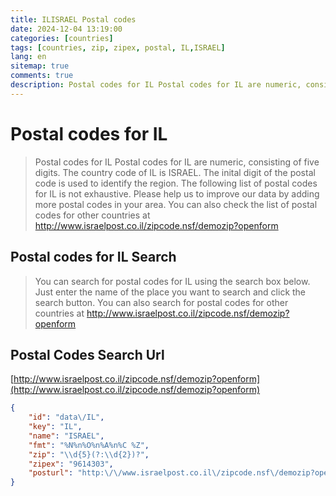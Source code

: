 ```yaml
---
title: ILISRAEL Postal codes 
date: 2024-12-04 13:19:00
categories: [countries]
tags: [countries, zip, zipex, postal, IL,ISRAEL]
lang: en
sitemap: true
comments: true
description: Postal codes for IL Postal codes for IL are numeric, consisting of five digits. The country code of IL is ISRAEL. The inital digit of the postal code is used to identify the region. The following list of postal codes for IL is not exhaustive. Please help us to improve our data by adding more postal codes in your area. You can also check the list of postal codes for other countries at http://www.israelpost.co.il/zipcode.nsf/demozip?openform
---
```


# Postal codes for IL
> Postal codes for IL Postal codes for IL are numeric, consisting of five digits. The country code of IL is ISRAEL. The inital digit of the postal code is used to identify the region. The following list of postal codes for IL is not exhaustive. Please help us to improve our data by adding more postal codes in your area. You can also check the list of postal codes for other countries at http://www.israelpost.co.il/zipcode.nsf/demozip?openform

## Postal codes for IL Search 
> You can search for postal codes for IL using the search box below. Just enter the name of the place you want to search and click the search button. You can also search for postal codes for other countries at http://www.israelpost.co.il/zipcode.nsf/demozip?openform

## Postal Codes Search Url

[http://www.israelpost.co.il/zipcode.nsf/demozip?openform](http://www.israelpost.co.il/zipcode.nsf/demozip?openform)
```json
{
    "id": "data\/IL",
    "key": "IL",
    "name": "ISRAEL",
    "fmt": "%N%n%O%n%A%n%C %Z",
    "zip": "\\d{5}(?:\\d{2})?",
    "zipex": "9614303",
    "posturl": "http:\/\/www.israelpost.co.il\/zipcode.nsf\/demozip?openform"
}
```
